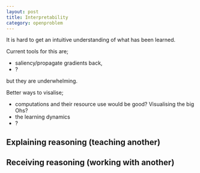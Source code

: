 ```yaml
---
layout: post
title: Interpretability
category: openproblem
---
```


It is hard to get an intuitive understanding of what has been learned.

Current tools for this are;

* saliency/propagate gradients back,
* ?

but they are underwhelming.


Better ways to visalise;
* computations and their resource use would be good? Visualising the big Ohs?
* the learning dynamics
* ?


## Explaining reasoning (teaching another)



## Receiving reasoning (working with another)
